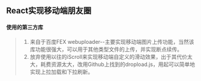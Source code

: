 ## React实现移动端朋友圈

#### 使用的第三方库

> 1. 来自于百度FEX webuploader--主要实现移动端图片上传功能，当然该库功能很强大，可以用于其他类型文件的上传，并实现断点续传。
> 2. 放弃使用以往的iScroll来实现移动端自定义的滑动效果，出于其代价太大，耗费资源太大，改用Github上找到的dropload.js，用起可以简单地实现上拉加载和下拉刷新。













